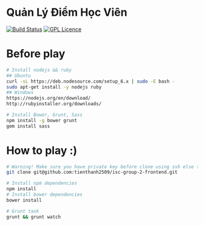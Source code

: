 # Quản Lý Điểm Học Viên

[![Build Status](https://travis-ci.org/tienthanh2509/isc-group-2-frontend.svg?branch=master)](https://travis-ci.org/tienthanh2509/isc-group-2-frontend) [![GPL Licence](https://badges.frapsoft.com/os/gpl/gpl.svg?v=103)](https://opensource.org/licenses/GPL-3.0/)  

# Before play
```bash
# Install nodejs && ruby
## Ubuntu
curl -sL https://deb.nodesource.com/setup_6.x | sudo -E bash -
sudo apt-get install -y nodejs ruby
## Windows
https://nodejs.org/en/download/
http://rubyinstaller.org/downloads/

# Install Bower, Grunt, Sass
npm install -g bower grunt
gem install sass
```

# How to play :)
```bash
# Warning! Make sure you have private key before clone using ssh else try https instead
git clone git@github.com:tienthanh2509/isc-group-2-frontend.git

# Install npm dependencies
npm install
# Install bower dependencies
bower install

# Grunt task
grunt && grunt watch
```
